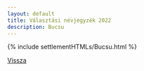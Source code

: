 ```yaml
---
layout: default
title: Választási névjegyzék 2022
description: Bucsu
---
```


{% include settlementHTMLs/Bucsu.html %}

[Vissza](../)